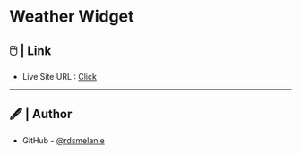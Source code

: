 # Weather Widget


## 🖱️ | Link

- Live Site URL : [Click](https://rdsmelanie.github.io/weather-widget)

---

## 🖋️ | Author

- GitHub - [@rdsmelanie](https://github.com/rdsmelanie)